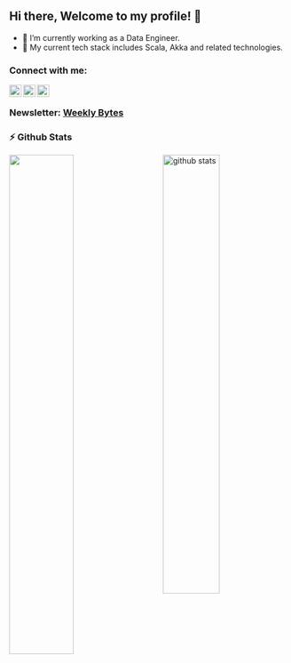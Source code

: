 ## Hi there, Welcome to my profile! 👋

- 🔭 I’m currently working as a Data Engineer.
- 👯 My current tech stack includes Scala, Akka and related technologies.

### Connect with me:


[<img align="left" alt="Aditya Gupta | LinkedIn" width="22px" src="https://cdn.jsdelivr.net/npm/simple-icons@v3/icons/linkedin.svg" />][linkedin]
[<img align="left" alt="Aditya Gupta | Twitter" width="22px" src="https://cdn.jsdelivr.net/npm/simple-icons@v3/icons/twitter.svg" />][twitter]
[<img align="left" alt="Aditya Gupta | Gmail" width="22px" src="https://cdn.jsdelivr.net/npm/simple-icons@v3/icons/gmail.svg" />][gmail]

<br />

### Newsletter: [Weekly Bytes](https://www.getrevue.co/profile/itsadityagupta)

### :zap: Github Stats
<img src="https://github-readme-stats.vercel.app/api?username=Aditya-Gupta1&show_icons=true&theme=gotham&count_private=true" alt="github stats" width="45%" align="right"/>
<img  src="https://github-readme-streak-stats.herokuapp.com/?user=Aditya-Gupta1&theme=dark" width="48%" >


[linkedin]: https://www.linkedin.com/in/aditya-gupta008
[twitter]: https://www.twitter.com/itsadityagupta
[gmail]: mailto:guptaaditya008@gmail.com

